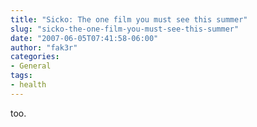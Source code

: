 ```yaml
---
title: "Sicko: The one film you must see this summer"
slug: "sicko-the-one-film-you-must-see-this-summer"
date: "2007-06-05T07:41:58-06:00"
author: "fak3r"
categories:
- General
tags:
- health
---
```


 too.
